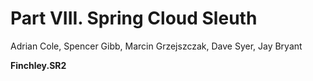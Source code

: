 # Part VIII. Spring Cloud Sleuth

Adrian Cole, Spencer Gibb, Marcin Grzejszczak, Dave Syer, Jay Bryant

**Finchley.SR2** 

